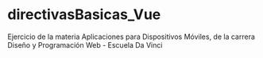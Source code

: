 # directivasBasicas_Vue
Ejercicio de la materia Aplicaciones para Dispositivos Móviles, de la carrera Diseño y Programación Web - Escuela Da Vinci
